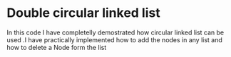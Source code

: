 # Double circular linked list
In this code I have completelly demostrated how circular linked list can be used .I have practically implemented how to add the nodes in any list and how to delete a Node form the list
